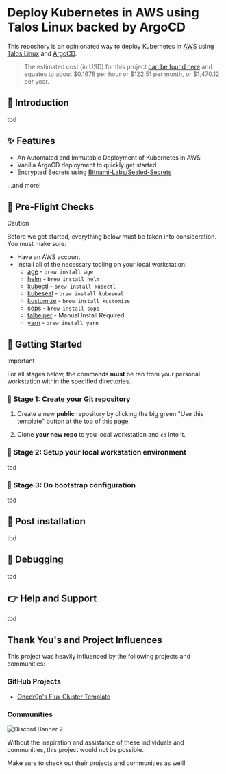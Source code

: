 # Deploy Kubernetes in AWS using Talos Linux backed by ArgoCD

This repository is an opinionated way to deploy Kubernetes in [AWS](https://aws.amazon.com/) using [Talos Linux](https://www.talos.dev/) and [ArgoCD](https://argoproj.github.io/cd).

> The estimated cost (in USD) for this project [can be found here](https://calculator.aws/#/estimate?id=c5b85559c7cc50a0376c8f36c6d51c45e2c81917) and equates to about $0.1678 per hour or $122.51 per month, or $1,470.12 per year.

## 👋 Introduction

tbd

## ✨ Features

- An Automated and Immutable Deployment of Kubernetes in AWS
- Vanilla ArgoCD deployment to quickly get started
- Encrypted Secrets using [Bitnami-Labs/Sealed-Secrets](https://github.com/bitnami-labs/sealed-secrets)

...and more!

## 📝 Pre-Flight Checks

> [!CAUTION]
> Before we get started, everything below must be taken into consideration. You must make sure:

- Have an AWS account
- Install all of the necessary tooling on your local workstation:
  - [age](https://github.com/FiloSottile/age) - `brew install age`
  - [helm](https://helm.sh/) - `brew install helm`
  - [kubectl](https://kubernetes.io/docs/tasks/tools/) - `brew install kubectl`
  - [kubeseal](https://github.com/bitnami-labs/sealed-secrets) - `brew install kubeseal`
  - [kustomize](https://kustomize.io/) - `brew install kustomize`
  - [sops](https://github.com/getsops/sops) - `brew install sops`
  - [talhelper](https://github.com/budimanjojo/talhelper) - Manual Install Required
  - [yarn](https://yarnpkg.com/) - `brew install yarn`

## 🚀 Getting Started

> [!IMPORTANT]
> For all stages below, the commands **must** be ran from your personal workstation within the specified directories.

### 🎉 Stage 1: Create your Git repository

1. Create a new **public** repository by clicking the big green "Use this template" button at the top of this page.

2. Clone **your new repo** to you local workstation and `cd` into it.

### 🌱 Stage 2: Setup your local workstation environment

tbd

### 🔧 Stage 3: Do bootstrap configuration

tbd

## 📣 Post installation

tbd

## 🐛 Debugging

tbd

## 👉 Help and Support

tbd

## Thank You's and Project Influences

This project was heavily influenced by the following projects and communities:

### GitHub Projects

- [Onedr0p's Flux Cluster Template](https://github.com/onedr0p/flux-cluster-template)

### Communities

![Discord Banner 2](https://discordapp.com/api/guilds/673534664354430999/widget.png?style=banner2)

Without the inspiration and assistance of these individuals and communities, this project would not be possible.

Make sure to check out their projects and communities as well!
